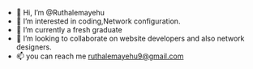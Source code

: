 - 👋 Hi, I’m @Ruthalemayehu
- 👀 I’m interested in coding,Network configuration.
- 🌱 I’m currently a fresh graduate 
- 💞️ I’m looking to collaborate on website developers and also network designers.
- 📫 you can reach me ruthalemayehu9@gmail.com

<!---
Ruthalemayehu/Ruthalemayehu is a ✨ special ✨ repository because its `README.md` (this file) appears on your GitHub profile.
You can click the Preview link to take a look at your changes.
--->
